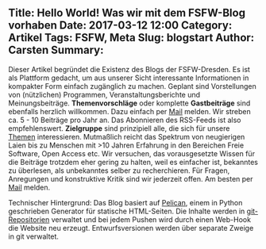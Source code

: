 Title: Hello World! Was wir mit dem FSFW-Blog vorhaben
Date: 2017-03-12 12:00
Category: Artikel
Tags: FSFW, Meta
Slug: blogstart
Author: Carsten
Summary:
---

Dieser Artikel begründet die Existenz des Blogs der FSFW-Dresden.
Es ist als Plattform gedacht, um aus unserer Sicht interessante Informationen in kompakter Form einfach zugänglich zu machen. Geplant sind Vorstellungen von (nützlichen) Programmen, Veranstaltungsberichte und Meinungsbeiträge. **Themenvorschläge** oder komplette **Gastbeiträge** sind ebenfalls herzlich willkommen. Dazu einfach per [Mail](mailto:kontakt@fsfw-dresden.de) melden. Wir streben ca. 5 - 10 Beiträge pro Jahr an. Das Abonnieren des RSS-Feeds ist also empfehlenswert. **Zielgruppe** sind prinzipiell alle, die sich für unsere [Themen](https://fsfw-dresden.de/themen.html) interessieren.
Mutmaßlich reicht das Spektrum von neugierigen Laien bis zu Menschen mit >10 Jahren Erfahrung in den Bereichen Freie Software, Open Access etc.
Wir versuchen, das vorausgesetzte Wissen für die Beiträge trotzdem eher gering zu halten, weil es einfacher ist, bekanntes zu überlesen, als unbekanntes selber zu recherchieren. Für Fragen, Anregungen und konstruktive Kritik sind wir jederzeit offen. Am besten per [Mail](mailto:kontakt@fsfw-dresden.de) melden.

Technischer Hintergrund: Das Blog basiert auf [Pelican](https://blog.getpelican.com/), einem in Python geschrieben Generator für statische HTML-Seiten. Die Inhalte werden in [git-Repositorien](https://github.com/fsfw-dresden) verwaltet und bei jedem Pushen wird durch einen Web-Hook die Website neu erzeugt. Entwurfsversionen werden über separate Zweige in git verwaltet.
